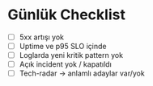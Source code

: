 # Günlük Checklist
- [ ] 5xx artışı yok
- [ ] Uptime ve p95 SLO içinde
- [ ] Loglarda yeni kritik pattern yok
- [ ] Açık incident yok / kapatıldı
- [ ] Tech-radar → anlamlı adaylar var/yok
